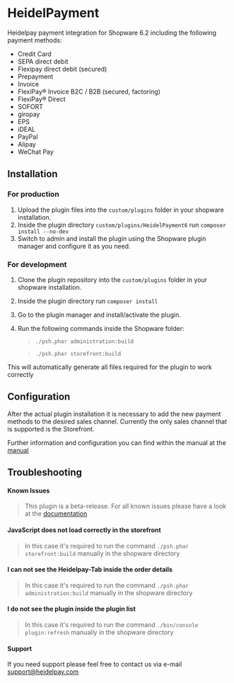 # HeidelPayment

Heidelpay payment integration for Shopware 6.2 including the following payment methods:
* Credit Card
* SEPA direct debit
* Flexipay direct debit (secured)
* Prepayment
* Invoice
* FlexiPay® Invoice B2C / B2B (secured, factoring)
* FlexiPay® Direct
* SOFORT
* giropay
* EPS
* iDEAL
* PayPal
* Alipay
* WeChat Pay


## Installation
### For production
1. Upload the plugin files into the `custom/plugins` folder in your shopware installation.
2. Inside the plugin directory `custom/plugins/HeidelPayment6` run `composer install --no-dev`
3. Switch to admin and install the plugin using the Shopware plugin manager and configure it as you need.

### For development
1. Clone the plugin repository into the `custom/plugins` folder in your shopware installation.
2. Inside the plugin directory run `composer install`
3. Go to the plugin manager and install/activate the plugin.
4. Run the following commands inside the Shopware folder:
    > `./psh.phar administration:build`

    > `./psh.phar storefront:build`

This will automatically generate all files required for the plugin to work correctly

## Configuration
After the actual plugin installation it is necessary to add the new payment methods to the desired sales channel. 
Currently the only sales channel that is supported is the Storefront.

Further information and configuration you can find within the manual at the <a href="https://dev.heidelpay.de/handbuch-shopware-ab-6-2-version-0-0-1/" target="_blank">manual</a>

## Troubleshooting

#### Known Issues
> This plugin is a beta-release. For all known issues please have a look at the <a href="https://dev.heidelpay.de/handbuch-shopware-ab-6-2-version-0-0-1/#Known_issues" target="_blank">documentation</a>

#### JavaScript does not load correctly in the storefront

> In this case it's required to run the command `./psh.phar storefront:build` manually in the shopware directory

#### I can not see the Heidelpay-Tab inside the order details

>In this case it's required to run the command `./psh.phar administration:build` manually in the shopware directory

#### I do not see the plugin inside the plugin list
>In this case it's required to run the command `./bin/console plugin:refresh` manually in the shopware directory

#### Support
If you need support please feel free to contact us via e-mail <a href="mailto:support@heidelpay.com">support@heidelpay.com</a>